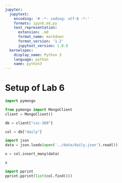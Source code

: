 ```yaml
---
jupyter:
  jupytext:
    encoding: '# -*- coding: utf-8 -*-'
    formats: ipynb,md,py
    text_representation:
      extension: .md
      format_name: markdown
      format_version: '1.2'
      jupytext_version: 1.8.0
  kernelspec:
    display_name: Python 3
    language: python
    name: python3
---
```


<!-- #region slideshow={"slide_type": "slide"} -->
# Setup of Lab 6
<!-- #endregion -->

```python
import pymongo
```

```python
from pymongo import MongoClient
client = MongoClient()
```

```python
db = client["csc-369"]

col = db["daily"]
```

```python
import json
data = json.loads(open('../data/daily.json').read())
```

```python
x = col.insert_many(data)
```

```python
x
```

```python
import pprint
pprint.pprint(list(col.find()))
```

```python

```

